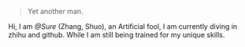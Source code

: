 

> Yet another man.


Hi, I am *@Sure* (Zhang, Shuo), an Artificial fool, I am currently diving in zhihu and github. While I am still being trained for my unique skills. 

